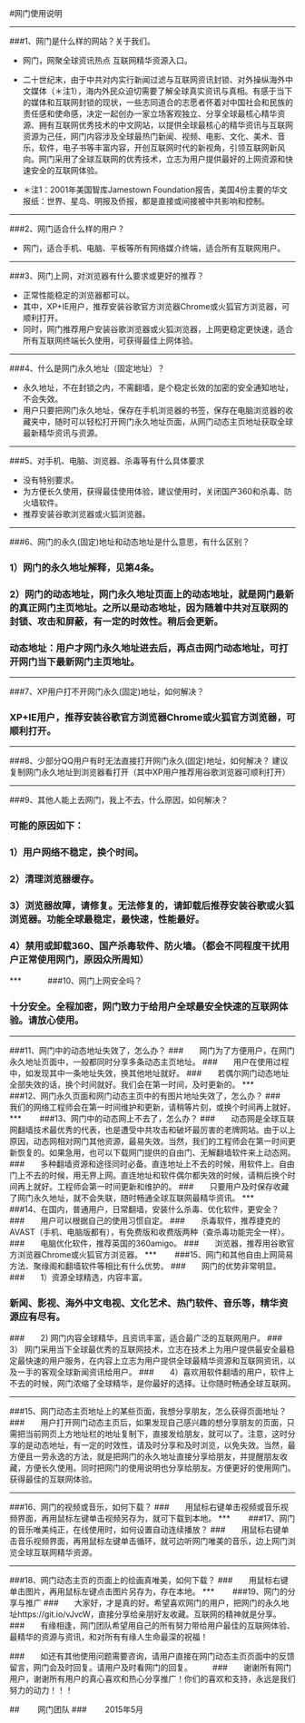 #网门使用说明
***
###1、网门是什么样的网站？关于我们。
+ 网门，网聚全球资讯热点 互联网精华资源入口。
+ 二十世纪末，由于中共对内实行新闻过滤与互联网资讯封锁、对外操纵海外中文媒体（＊注1），海内外民众迫切需要了解全球真实资讯与真相。有感于当下的媒体和互联网封锁的现状，一些志同道合的志愿者怀着对中国社会和民族的责任感和使命感，决定一起创办一家立场客观独立、分享全球最核心精华资源、拥有互联网优秀技术的中文网站，以提供全球最核心的精华资讯与互联网资源为己任，网门内容涉及全球最热门新闻、视频、电影、文化、美术、音乐，软件，电子书等丰富内容，开创互联网时代的新视角，引领互联网新风向。网门采用了全球互联网的优秀技术，立志为用户提供最好的上网资源和快速安全的互联网体验。

+ ＊注1：2001年美国智库Jamestown Foundation报告，美国4份主要的华文报纸：世界、星岛、明报及侨报，都是直接或间接被中共影响和控制。

***
###2、网门适合什么样的用户？

+ 网门，适合手机、电脑、平板等所有网络媒介终端，适合所有互联网用户。
***
###3、网门上网，对浏览器有什么要求或更好的推荐？

+ 正常性能稳定的浏览器都可以。
+ 其中，XP+IE用户，推荐安装谷歌官方浏览器Chrome或火狐官方浏览器，可顺利打开。
+ 同时，网门推荐用户安装谷歌浏览器或火狐浏览器，上网更稳定更快速，适合所有互联网终端长久使用，可获得最佳上网体验。

***
###4、什么是网门永久地址（固定地址）？
+ 永久地址，不在封锁之内，不需翻墙，是个稳定长效的加密的安全通知地址，不会失效。
+ 用户只要把网门永久地址，保存在手机浏览器的书签，保存在电脑浏览器的收藏夹中，随时可以轻松打开网门永久地址页面，从网门动态主页地址获取全球最新精华资讯与资源。

***
###5、对手机、电脑、浏览器、杀毒等有什么具体要求
+ 没有特别要求。
+ 为方便长久使用，获得最佳使用体验，建议使用时，关闭国产360和杀毒、防火墙软件。
+ 推荐安装谷歌浏览器或火狐浏览器。

***
###6、网门的永久(固定)地址和动态地址是什么意思，有什么区别？
###   1）网门的永久地址解释，见第4条。
###   2）网门的动态地址，网门永久地址页面上的动态地址，就是网门最新的真正网门主页地址。之所以是动态地址，因为随着中共对互联网的封锁、攻击和屏蔽，有一定的时效性。稍后会更新。
###      动态地址：用户才网门永久地址进去后，再点击网门动态地址，可打开网门当下最新网门主页地址。
***
###7、XP用户打不开网门永久(固定)地址，如何解决？
###   XP+IE用户，推荐安装谷歌官方浏览器Chrome或火狐官方浏览器，可顺利打开。
***
###8、少部分QQ用户有时无法直接打开网门永久(固定)地址，如何解决？
   建议复制网门永久地址到浏览器看打开（其中XP用户推荐用谷歌浏览器可顺利打开）
***
###9、其他人能上去网门，我上不去，什么原因，如何解决？
###   可能的原因如下：
###   1）用户网络不稳定，换个时间。
###   2）清理浏览器缓存。
###   3）浏览器故障，请修复。无法修复的，请卸载后推荐安装谷歌或火狐浏览器。功能全球最稳定，最快速，性能最好。
###   4）禁用或卸载360、国产杀毒软件、防火墙。（都会不同程度干扰用户正常使用网门，原因众所周知）
***　　　
###10、网门上网安全吗？
###   十分安全。全程加密，网门致力于给用户全球最安全快速的互联网体验。请放心使用。
***
###11、网门中的动态地址失效了，怎么办？
###　　网门为了方便用户，在网门永久地址页面中，一般都同时分享多条动态主页地址。
###　　用户在使用过程中，如发现其中一条地址失效，换其他地址就好。
###　　若偶尔网门动态地址全部失效的话，换个时间就好。我们会在第一时间，及时更新的。
***　　
###12、网门永久页面和网门动态主页中的有图片地址失效了，怎么办？
###　　我们的网络工程师会在第一时间维护和更新，请稍等片刻，或换个时间再上就好。
***　　
###13、网门中的动态网上不去了，怎么办？
###　　动态网是全球互联网翻墙技术最优秀的代表，也是遭受中共攻击和破坏最厉害的老牌网站。由于以上原因，动态网相对网门其他资源，最易失效。当然，我们的工程师会在第一时间更新恢复的。如果急用，也可以下载网门提供的自由门、无解翻墙软件来上动态网。
###　　多种翻墙资源和途径同时必备。直连地址上不去的时候，用软件上。自由门上不去的时候，用无界上网。直连地址和软件偶尔都失效的时候，请稍后换个时间再上就好。工程师会第一时间更新和维护的。
###　　只要用户及时保存收藏了网门永久地址，就不会失联，随时畅通全球互联网最精华资讯。
***　　
###14、在国内，普通用户，日常翻墙，安装什么杀毒、优化软件，更安全？
###　　用户可以根据自己的使用习惯自定。
###　　杀毒软件，推荐捷克的AVAST（手机、电脑版都有），有免费版和收费版两种（查杀毒功能完全一样）。
###　　电脑优化软件，推荐英国的360amigo。
###　　浏览器，推荐用谷歌官方浏览器Chrome或火狐官方浏览器。
***　　
###15、网门和其他自由上网简易方法、聚缘阁和翻墙软件等相比有什么优势。
###　　网门的优势非常明显。
###　　1）资源全球精选，内容丰富。
###    新闻、影视、海外中文电视、文化艺术、热门软件、音乐等，精华资源应有尽有。
###　　2)  网门内容全球精华，且资讯丰富，适合最广泛的互联网用户。
###　　3） 网门采用当下全球最优秀的互联网技术，立志在技术上为用户提供最安全最稳定最快速的用户服务，在内容上立志为用户提供全球最精华资源和互联网资讯，以及一手的客观全球新闻资讯给用户。
###　　4）喜欢用软件翻墙的用户，软件上不去的时候，网门浓缩了全球精华，是你最好的选择。让你随时畅通全球互联网。
***
###15、网门动态主页地址上的某些页面，我想分享朋友，怎么获得页面地址？
###　　用户打开网门动态主页后，如果发现自己感兴趣的想分享朋友的页面，只需把当前网页上方地址栏的地址复制下，直接发给朋友，就可以了。注意，这时分享的是动态地址，有一定的时效性，请及时分享和及时浏览，以免失效。当然，最方便且一劳永逸的方法，就是把网门的永久地址直接分享给朋友，并提醒朋友收藏，方便长久使用。同时把网门的使用说明也分享给朋友。方便更好的使用网门。获得最佳的互联网体验。
***
###16、网门的视频或音乐，如何下载？
###　　用鼠标右键单击视频或音乐视频界面，再用鼠标左键单击视频另存为，就可下载到本地。
***　　
###17、网门的音乐唯美纯正，在线使用时，如何设置自动连续播放？
###　　用鼠标右键单击音乐视频界面，再用鼠标左键单击循环，就可边听网门唯美的音乐，边上网门浏览全球互联网精华资源。
***
###18、网门动态主页的页面上的绘画真唯美，如何下载？
###　　用鼠标右键单击图片，再用鼠标左键点击图片另存为，存在本地。
***　　
###19、网门的分享与推广
###　　大家好，才是真的好。希望喜欢网门的用户，把网门的永久地址https://git.io/vJvcW，直接分享给亲朋好友收藏。互联网的精神就是分享。
###　　有缘相逢，网门团队希望用自己的所有努力带给用户最佳的互联网体验、最精华的资源与资讯，和对所有有缘人生命最深的祝福！

###　　如还有其他使用问题需要咨询，请用户直接在网门动态主页页面中的反馈留言，网门会及时回复。请用户及时看网门的回复。
　　
###　　谢谢所有网门用户，谢谢所有用户的真心喜欢和热心分享推广！你们的喜欢和支持，永远是我们努力的动力！！！

##　　                                                   网门团队
###　　                                                   2015年5月
　　

